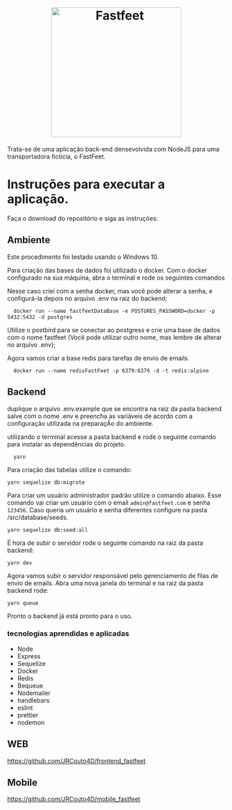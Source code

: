 <h1 align="center">
  <img alt="Fastfeet" title="Fastfeet" src="https://raw.githubusercontent.com/Rocketseat/bootcamp-gostack-desafio-02/master/.github/logo.png" width="300px" />
</h1>

<span align="center">
  Trata-se de uma aplicação back-end densevolvida com NodeJS para uma transportadora fictícia, o FastFeet.
</span>

# Instruções para executar a aplicação.

Faça o download do repositório e siga as instruções:

## Ambiente 

Este procedimento foi testado usando o Windows 10.

Para criação das bases de dados foi utilizado o docker. Com o docker configurado na sua máquina, abra o terminal e rode os seguintes comandos

Nesse caso criei com a senha docker, mas você pode alterar a senha, e configurá-la depois no arquivo .env na raiz do backend;

```
  docker run --name fastfeetDataBase -e POSTGRES_PASSWORD=docker -p 5432:5432 -d postgres
```
Utilize o postbird para se conectar ao postgress e crie uma base de dados com o nome fastfeet (Você pode utilizar outro nome, mas lembre de alterar no arquivo .env);

Agora vamos criar a base redis para tarefas de envio de emails.

```
  docker run --name redisFastFeet -p 6379:6379 -d -t redis:alpine 
```

## Backend

duplique o arquivo .env.example que se encontra na raiz da pasta backend salve com o nome .env e preencha as variáveis de acordo com a configuração utilizada na preparaçÃo do ambiente.

utilizando o terminal acesse a pasta backend e rode o seguinte comando para instalar as dependências do projeto.

```
  yarn
```
Para criação das tabelas utilize o comando:

```
yarn sequelize db:migrate
```

Para criar um usuário administrador padrão utilize o comando abaixo. Esse comando vai criar um usuário com o email `admin@fastfeet.com` e senha `123456`. Caso queria um usuário e senha diferentes configure na pasta /src/database/seeds.

```
yarn sequelize db:seed:all
```

É hora de subir o servidor rode o seguinte comando na raiz da pasta backend:
```
yarn dev
```

Agora vamos subir o servidor responsável pelo gerenciamento de filas de envio de emails. Abra uma nova janela do terminal e na raiz da pasta backend rode:

```
yarn queue
```

Pronto o backend já está pronto para o uso.

### tecnologias aprendidas e aplicadas

- Node
- Express
- Sequelize
- Docker
- Redis
- Bequeue
- Nodemailer
- handlebars
- eslint
- prettier
- nodemon

## WEB

https://github.com/JRCouto4D/frontend_fastfeet

## Mobile

https://github.com/JRCouto4D/mobile_fastfeet
